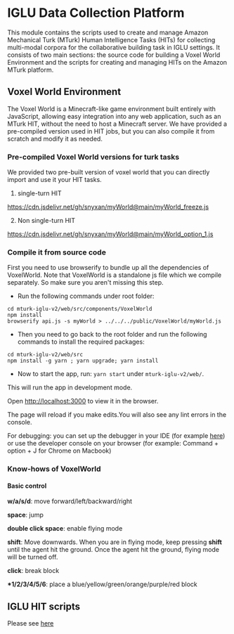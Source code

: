 # IGLU Data Collection Platform

This module contains the scripts used to create and manage Amazon Mechanical Turk (MTurk) Human Intelligence Tasks (HITs) for collecting multi-modal corpora for the collaborative building task in IGLU settings.
It consists of two main sections: the source code for building a Voxel World Environment and the scripts for creating and managing HITs on the Amazon MTurk platform.

## Voxel World Environment

The Voxel World is a Minecraft-like game environment built entirely with JavaScript, allowing easy integration into any web application, such as an MTurk HIT, without the need to host a Minecraft server. We have provided a pre-compiled version used in HIT jobs, but you can also compile it from scratch and modify it as needed.

### Pre-compiled Voxel World versions for turk tasks

We provided two pre-built version of voxel world that you can directly import and use it your HIT tasks.

1. single-turn HIT

https://cdn.jsdelivr.net/gh/snyxan/myWorld@main/myWorld_freeze.js

2. Non single-turn HIT

https://cdn.jsdelivr.net/gh/snyxan/myWorld@main/myWorld_option_1.js

### Compile it from source code

First you need to use browserify to bundle up all the dependencies of VoxelWorld. Note that VoxelWorld is a standalone js file which we compile separately. So make sure you aren't missing this step.

- Run the following commands under root folder:

```
cd mturk-iglu-v2/web/src/components/VoxelWorld
npm install
browserify api.js -s myWorld > ../../../public/VoxelWorld/myWorld.js
```

- Then you need to go back to the root folder and run the following commands to install the required packages:

```
cd mturk-iglu-v2/web/src
npm install -g yarn ; yarn upgrade; yarn install
```

- Now to start the app, run: `yarn start` under `mturk-iglu-v2/web/`.

This will run the app in development mode.<br  />

Open [http://localhost:3000](http://localhost:3000) to view it in the browser.

The page will reload if you make edits.You will also see any lint errors in the console. <br  />

For debugging: you can set up the debugger in your IDE (for example [here](https://code.visualstudio.com/docs/nodejs/reactjs-tutorial#_debugging-react)) or use the developer console on your browser (for example: Command + option + J for Chrome on Macbook)

### Know-hows of VoxelWorld

#### Basic control

**w/a/s/d**: move forward/left/backward/right

**space**: jump

**double click space**: enable flying mode

**shift**: Move downwards. When you are in flying mode, keep pressing **shift** until the agent hit the ground. Once the agent hit the ground, flying mode will be turned off.

**click**: break block

**\*1/2/3/4/5/6**: place a blue/yellow/green/orange/purple/red block

## IGLU HIT scripts

Please see [here](mturk-iglu-v2/readme.md)
